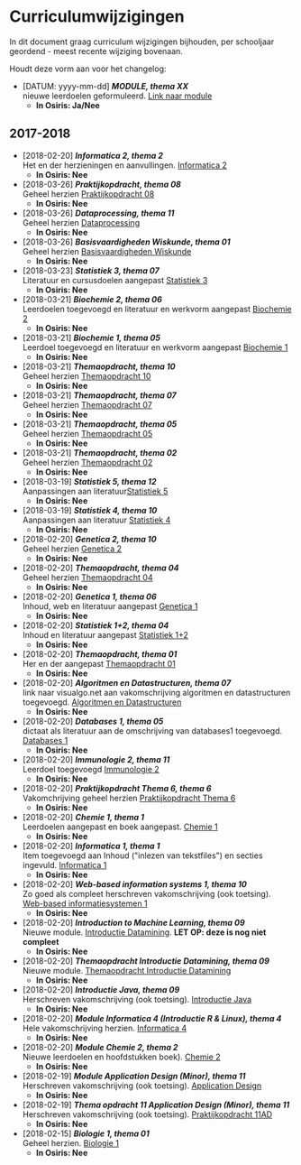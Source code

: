 # Curriculumwijzigingen

In dit document graag curriculum wijzigingen bijhouden, per schooljaar geordend - meest recente wijziging bovenaan. 

Houdt deze vorm aan voor het changelog:

- [DATUM: yyyy-mm-dd] *__MODULE, thema XX__*  
    nieuwe leerdoelen geformuleerd. [Link naar module](\#)
    - __In Osiris: Ja/Nee__

## 2017-2018

- [2018-02-20] *__Informatica 2, thema 2__*   
    Het en der herzieningen en aanvullingen. [Informatica 2](thema-02/informatica2.md)
    - __In Osiris: Nee__
- [2018-03-26] *__Praktijkopdracht, thema 08__*  
    Geheel herzien [Praktijkopdracht 08](thema-08/praktijkopdracht08.md)
    - __In Osiris: Nee__
- [2018-03-26] *__Dataprocessing, thema 11__*  
    Geheel herzien [Dataprocessing](thema-11/dataprocessing.md)
    - __In Osiris: Nee__
- [2018-03-26] *__Basisvaardigheden Wiskunde, thema 01__*  
    Geheel herzien [Basisvaardigheden Wiskunde](thema-01/basisvaardigheden_wiskunde.md)
    - __In Osiris: Nee__
- [2018-03-23] *__Statistiek 3, thema 07__*  
    Literatuur en cursusdoelen aangepast [Statistiek 3](thema-07/statistiek3.md)
    - __In Osiris: Nee__
- [2018-03-21] *__Biochemie 2, thema 06__*  
    Leerdoelen toegevoegd en literatuur en werkvorm aangepast [Biochemie 2](thema-06/biochemie2.md)
    - __In Osiris: Nee__
- [2018-03-21] *__Biochemie 1, thema 05__*  
    Leerdoel toegevoegd en literatuur en werkvorm aangepast [Biochemie 1](thema-05/biochemie1.md)
    - __In Osiris: Nee__
- [2018-03-21] *__Themaopdracht, thema 10__*  
    Geheel herzien [Themaopdracht 10](thema-10/praktijkopdracht10.md)
    - __In Osiris: Nee__
- [2018-03-21] *__Themaopdracht, thema 07__*  
    Geheel herzien [Themaopdracht 07](thema-07/praktijkopdracht07.md)
    - __In Osiris: Nee__
- [2018-03-21] *__Themaopdracht, thema 05__*   
    Geheel herzien [Themaopdracht 05](thema-05/praktijkopdracht05.md)
    - __In Osiris: Nee__
- [2018-03-21] *__Themaopdracht, thema 02__*   
    Geheel herzien [Themaopdracht 02](thema-02/praktijkopdracht02.md)
    - __In Osiris: Nee__
- [2018-03-19] *__Statistiek 5, thema 12__*   
    Aanpassingen aan literatuur[Statistiek 5](thema-12/statistiek5.md)
    - __In Osiris: Nee__
- [2018-03-19] *__Statistiek 4, thema 10__*   
    Aanpassingen aan literatuur [Statistiek 4](thema-10/statistiek4.md)
    - __In Osiris: Nee__
- [2018-02-20] *__Genetica 2, thema 10__*   
    Geheel herzien [Genetica 2](thema-10/genetica2.md)
    - __In Osiris: Nee__
- [2018-02-20] *__Themaopdracht, thema 04__*   
    Geheel herzien [Themaopdracht 04](thema-04/praktijkopdracht04.md)
    - __In Osiris: Nee__
- [2018-02-20] *__Genetica 1, thema 06__*   
    Inhoud, web en literatuur aangepast [Genetica 1](thema-06/genetica1.md)
    - __In Osiris: Nee__
- [2018-02-20] *__Statistiek 1+2, thema 04__*   
    Inhoud en literatuur aangepast [Statistiek 1+2](thema-04/statistiek12.md)
    - __In Osiris: Nee__
- [2018-02-20] *__Themaopdracht, thema 01__*   
    Her en der aangepast [Themaopdracht 01](thema-01/praktijkopdracht01.md)
    - __In Osiris: Nee__
- [2018-02-20] *__Algoritmen en Datastructuren, thema 07__*   
    link naar visualgo.net aan vakomschrijving algoritmen en datastructuren toegevoegd. [Algoritmen en Datastructuren](thema-07D/algoritmen_datastructuren.md)
    - __In Osiris: Nee__
- [2018-02-20] *__Databases 1, thema 05__*   
    dictaat als literatuur aan de omschrijving van databases1 toegevoegd. [Databases 1](thema-05/databases1.md)
    - __In Osiris: Nee__
- [2018-02-20] *__Immunologie 2, thema 11__*   
    Leerdoel toegevoegd [Immunologie 2](thema-11AD/immunologie2.md)
    - __In Osiris: Nee__
- [2018-02-20] *__Praktijkopdracht Thema 6, thema 6__*   
    Vakomchrijving geheel herzien [Praktijkopdracht Thema 6](thema-06/praktijkopdracht06.md)
    - __In Osiris: Nee__
- [2018-02-20] *__Chemie 1, thema 1__*   
    Leerdoelen aangepast en boek aangepast. [Chemie 1](thema-01/chemie1.md)
    - __In Osiris: Nee__
- [2018-02-20] *__Informatica 1, thema 1__*   
    Item toegevoegd aan Inhoud ("inlezen van tekstfiles") en secties ingevuld. [Informatica 1](thema-01/informatica1.md)
    - __In Osiris: Nee__
- [2018-02-20] *__Web-based information systems 1, thema 10__*   
    Zo goed als compleet herschreven vakomschrijving (ook toetsing). [Web-based informatiesystemen 1](thema-10/webbased1.md)
    - __In Osiris: Nee__
- [2018-02-20] *__Introduction to Machine Learning, thema 09__*   
    Nieuwe module. [Introductie Datamining](thema-09/introductie_datamining.md). **LET OP: deze is nog niet compleet**
    - __In Osiris: Nee__
- [2018-02-20] *__Themaopdracht Introductie Datamining, thema 09__*   
    Nieuwe module. [Themaopdracht Introductie Datamining](thema-09/praktijkopdracht09.md)
    - __In Osiris: Nee__
- [2018-02-20] *__Introductie Java, thema 09__*   
    Herschreven vakomschrijving (ook toetsing). [Introductie Java](thema-09/introductie_java.md)
    - __In Osiris: Nee__
- [2018-02-20] *__Module Informatica 4 (Introductie R & Linux), thema 4__*   
    Hele vakomschrijving herzien. [Informatica 4](thema-04/informatica4.md)
    - __In Osiris: Nee__
- [2018-02-20] *__Module Chemie 2, thema 2__*   
    Nieuwe leerdoelen en hoofdstukken boek). [Chemie 2](thema-02/chemie2.md)
    - __In Osiris: Nee__
- [2018-02-19] *__Module Application Design (Minor), thema 11__*   
    Herschreven vakomschrijving (ook toetsing). [Application Design](thema-11AD/appdesign.md)
    - __In Osiris: Nee__
- [2018-02-19] *__Thema opdracht 11 Application Design (Minor), thema 11__*   
    Herschreven vakomschrijving (ook toetsing). [Praktijkopdracht 11AD](thema-11AD/praktijkopdracht11AD.md)
    - __In Osiris: Nee__
- [2018-02-15] *__Biologie 1, thema 01__*   
    Geheel herzien. [Biologie 1](thema-01/biologie1.md)
    - __In Osiris: Nee__





